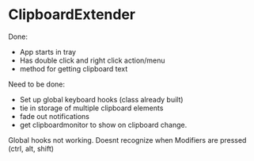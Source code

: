 ClipboardExtender
=================

Done:
- App starts in tray
- Has double click and right click action/menu
- method for getting clipboard text

Need to be done:
- Set up global keyboard hooks (class already built)
- tie in storage of multiple clipboard elements
- fade out notifications
- get clipboardmonitor to show on clipboard change.

Global hooks not working. Doesnt recognize when Modifiers are pressed (ctrl, alt, shift)
